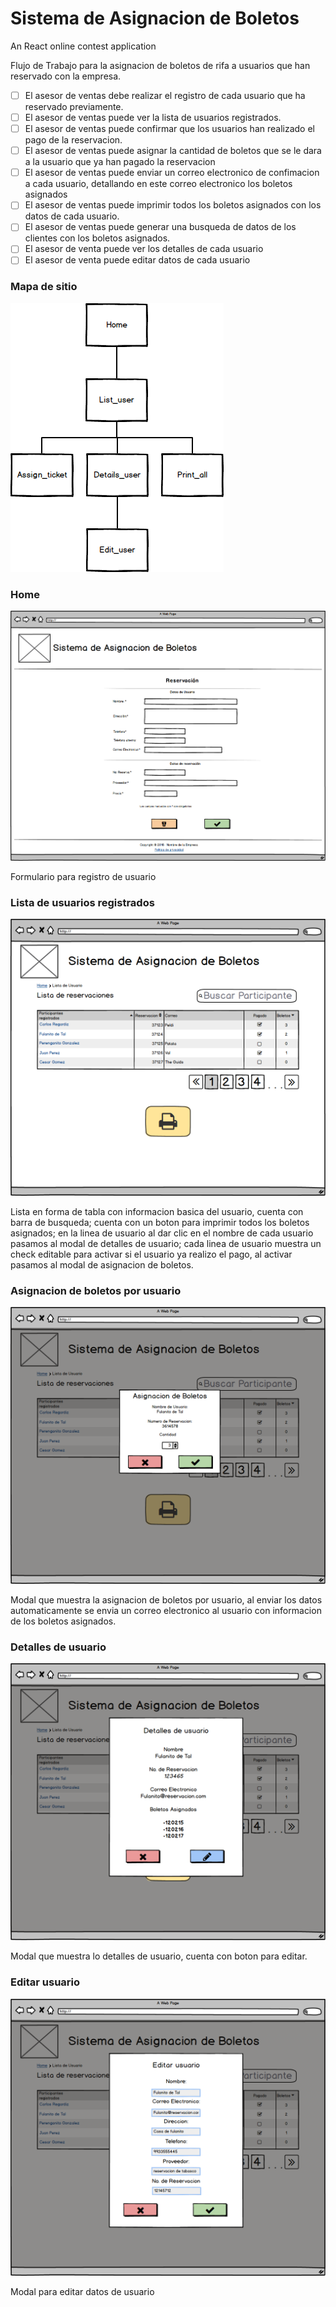 # Sistema de Asignacion de Boletos
An React online contest application

Flujo de Trabajo para la asignacion de boletos de rifa a usuarios que han reservado con la empresa.

- [ ] El asesor de ventas debe realizar el registro de cada usuario que ha reservado previamente.
- [ ] El asesor de ventas puede ver la lista de usuarios registrados.
- [ ] El asesor de ventas puede confirmar que los usuarios han realizado el pago de la reservacion.
- [ ] El asesor de ventas puede asignar la cantidad de boletos que se le dara a la usuario que ya han pagado la reservacion
- [ ] El asesor de ventas puede enviar un correo electronico de confimacion a cada usuario, detallando en este correo electronico los boletos asignados
- [ ] El asesor de ventas puede imprimir todos los boletos asignados con los datos de cada usuario.
- [ ] El asesor de ventas puede generar una busqueda de datos de los clientes con los boletos asignados.
- [ ] El asesor de venta puede ver los detalles de cada usuario
- [ ] El asesor de venta puede editar datos de cada usuario

### Mapa de sitio
![Map-site](src/images/Map-site.png)

### Home
![Home](src/images/Home.png)

Formulario para registro de usuario

### Lista de usuarios registrados
![List_user](src/images/List_user.png)

Lista en forma de tabla con informacion basica del usuario, cuenta con barra de busqueda;
cuenta con un boton para imprimir todos los boletos asignados; en la linea de usuario al dar clic en el nombre de cada usuario pasamos al modal de detalles de usuario; cada linea de usuario muestra un check editable para activar si el usuario ya realizo el pago, al activar pasamos al modal de asignacion de boletos.


### Asignacion de boletos por usuario
![Assign_ticket](src/images/Assign_ticket.png)

Modal que muestra la asignacion de boletos por usuario, al enviar los datos automaticamente se envia un correo electronico al usuario con informacion de los boletos asignados.


###  Detalles de usuario
![Details_user](src/images/Details_user.png)

Modal que muestra lo detalles de usuario, cuenta con boton para editar.

###  Editar usuario
![Edit_user](src/images/Edit_user.png)

Modal para editar datos de usuario
